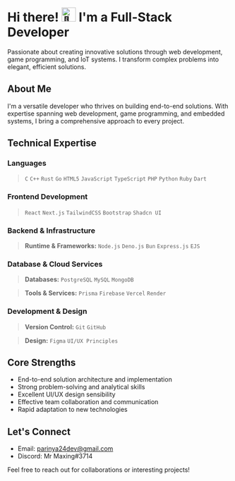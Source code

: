 # Hi there! <picture> <source srcset="https://fonts.gstatic.com/s/e/notoemoji/latest/1f44b/512.webp" type="image/webp"><img src="https://fonts.gstatic.com/s/e/notoemoji/latest/1f44b/512.gif" alt="👋" width="32" height="32"></picture> I'm a Full-Stack Developer

Passionate about creating innovative solutions through web development, game programming, and IoT systems. I transform complex problems into elegant, efficient solutions.

## About Me

I'm a versatile developer who thrives on building end-to-end solutions. With expertise spanning web development, game programming, and embedded systems, I bring a comprehensive approach to every project.

## Technical Expertise

### Languages
<!-- PROGRAMMING LANGUAGES -->
> `C` `C++` `Rust` `Go` `HTML5` `JavaScript` `TypeScript` `PHP` `Python` `Ruby` `Dart`

### Frontend Development 
<!-- FRONTEND TECHNOLOGIES -->
> `React` `Next.js` `TailwindCSS` `Bootstrap` `Shadcn UI`

### Backend & Infrastructure
<!-- BACKEND TECHNOLOGIES -->
> **Runtime & Frameworks:**
`Node.js` `Deno.js` `Bun` `Express.js` `EJS`

### Database & Cloud Services
<!-- DATABASE AND CLOUD -->
> **Databases:**
`PostgreSQL` `MySQL` `MongoDB`

> **Tools & Services:**
`Prisma` `Firebase` `Vercel` `Render`

### Development & Design
<!-- DEVELOPMENT TOOLS -->
> **Version Control:**
`Git` `GitHub`

> **Design:**
`Figma` `UI/UX Principles`

## Core Strengths

- End-to-end solution architecture and implementation
- Strong problem-solving and analytical skills
- Excellent UI/UX design sensibility
- Effective team collaboration and communication
- Rapid adaptation to new technologies

## Let's Connect

- Email: parinya24dev@gmail.com
- Discord: Mr Maxing#3714

Feel free to reach out for collaborations or interesting projects!
